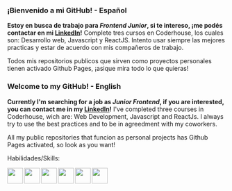 ### ¡Bienvenido a mi GitHub! - Español

**Estoy en busca de trabajo para _Frontend Junior_, si te intereso, ¡me podés contactar en mi [LinkedIn](https://www.linkedin.com/in/lucas-j%C3%A4hnel-3491b5227/)!**
Complete tres cursos en Coderhouse, los cuales son: Desarrollo web, Javascript y ReactJS.
Intento usar siempre las mejores practicas y estar de acuerdo con mis compañeros de trabajo.

Todos mis repositorios publicos que sirven como proyectos personales tienen activado Github Pages, ¡asique mira todo lo que quieras!

### Welcome to my GitHub! - English

**Currently I'm searching for a job as _Junior Frontend_, if you are interested, you can contact me in my [LinkedIn](https://www.linkedin.com/in/lucas-j%C3%A4hnel-3491b5227/)!**
I've completed three courses in Coderhouse, wich are: Web Development, Javascript and ReactJs.
I always try to use the best practices and to be in agreedment with my coworkers.

All my public repositories that funcion as personal projects has Github Pages activated, so look as you want!


Habilidades/Skills:

<img src="https://raw.githubusercontent.com/danielcranney/readme-generator/main/public/icons/skills/html5-colored.svg" align="left" height="36" width="36" >
<img src="https://raw.githubusercontent.com/danielcranney/readme-generator/main/public/icons/skills/sass-colored.svg" align="left" height="36" width="36" >
<img src="https://upload.wikimedia.org/wikipedia/commons/thumb/9/99/Unofficial_JavaScript_logo_2.svg/800px-Unofficial_JavaScript_logo_2.svg.png" align="left" height="36" width="36" >
<img src="https://raw.githubusercontent.com/danielcranney/readme-generator/main/public/icons/skills/react-colored.svg" align="left" height="36" width="36" >
<img src="https://upload.wikimedia.org/wikipedia/commons/thumb/d/db/Npm-logo.svg/540px-Npm-logo.svg.png" align="left" height="36" width="36" >
<img src="https://upload.wikimedia.org/wikipedia/commons/thumb/d/d9/Node.js_logo.svg/320px-Node.js_logo.svg.png" align="left" height="36" width="36" >
